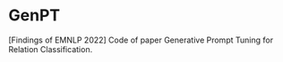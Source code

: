 # GenPT
[Findings of EMNLP 2022] Code of paper Generative Prompt Tuning for Relation Classification.
